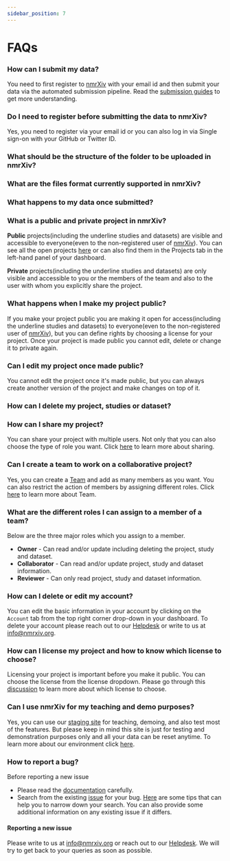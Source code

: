 ```yaml
---
sidebar_position: 7
---
```

# FAQs

### How can I submit my data?
You need to first register to [nmrXiv](https://nmrxiv.org/) with your email id and then submit your data via the automated submission pipeline. Read the [submission guides](/docs/category/submission-guides) to get more understanding.

### Do I need to register before submitting the data to nmrXiv?
Yes, you need to register via your email id or you can also log in via Single sign-on with your GitHub or Twitter ID.

### What should be the structure of the folder to be uploaded in nmrXiv?


### What are the files format currently supported in nmrXiv?


### What happens to my data once submitted?


### What is a public and private project in nmrXiv?
**Public** projects(including the underline studies and datasets) are visible and accessible to everyone(even to the non-registered user of [nmrXiv](https://nmrxiv.org/)). You can see all the open projects [here](https://nmrxiv.org/projects) or can also find them in the Projects tab in the left-hand panel of your dashboard.

**Private** projects(including the underline studies and datasets) are only visible and accessible to you or the members of the team and also to the user with whom you explicitly share the project.

### What happens when I make my project public?
If you make your project public you are making it open for access(including the underline studies and datasets) to everyone(even to the non-registered user of [nmrXiv](https://nmrxiv.org/)), but you can define rights by choosing a license for your project. Once your project is made public you cannot edit, delete or change it to private again.

### Can I edit my project once made public?
You cannot edit the project once it's made public, but you can always create another version of the project and make changes on top of it.

### How can I delete my project, studies or dataset?


### How can I share my project?
You can share your project with multiple users. Not only that you can also choose the type of role you want. Click [here](/docs/submission-guides/sharing) to learn more about sharing.

### Can I create a team to work on a collaborative project?
Yes, you can create a [Team](/docs/submission-guides/team) and add as many members as you want. You can also restrict the action of members by assigning different roles. Click [here](/docs/submission-guides/team) to learn more about Team.


### What are the different roles I can assign to a member of a team?
Below are the three major roles which you assign to a member. 
* **Owner** - Can read and/or update including deleting the project, study and dataset.
* **Collaborator** -  Can read and/or update project, study and dataset information.
* **Reviewer** - Can only read project, study and dataset information.

### How can I delete or edit my account?
You can edit the basic information in your account by clicking on the `Account` tab from the top right corner drop-down in your dashboard. To delete your account please reach out to our [Helpdesk](https://www.nfdi4chem.de/index.php/helpdesk/) or write to us at info@nmrxiv.org.

### How can I license my project and how to know which license to choose?
Licensing your project is important before you make it public. You can choose the license from the license dropdown. Please go through this [discussion](https://github.com/NFDI4Chem/nmrxiv/discussions/123) to learn more about which license to choose.

### Can I use nmrXiv for my teaching and demo purposes?
Yes, you can use our [staging site](https://dev.nmrxiv.org) for teaching, demoing, and also test most of the features. But please keep in mind this site is just for testing and demonstration purposes only and all your data can be reset anytime.
To learn more about our environment click [here](docs/developer-guides/deployment/environment).

### How to report a bug?
Before reporting a new issue
* Please read the [documentation](https://docs.nmrxiv.org/) carefully.
* Search from the existing [issue](https://github.com/NFDI4Chem/nmrxiv/issues) for your bug. [Here](https://docs.github.com/en/issues/tracking-your-work-with-issues/filtering-and-searching-issues-and-pull-requests#searching-for-issues-and-pull-requests) are some tips that can help you to narrow down your search. You can also provide some additional information on any existing issue if it differs. 

#### Reporting a new issue
Please write to us at info@nmrxiv.org or reach out to our [Helpdesk](https://www.nfdi4chem.de/index.php/helpdesk/). We will try to get back to your queries as soon as possible.


